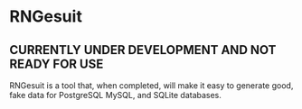 # RNGesuit

## CURRENTLY UNDER DEVELOPMENT AND NOT READY FOR USE

RNGesuit is a tool that, when completed, will make it easy to generate good, fake data for PostgreSQL MySQL, and SQLite databases.
